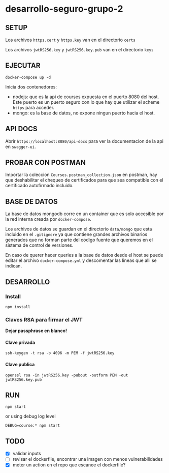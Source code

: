 # desarrollo-seguro-grupo-2

## SETUP

Los archivos `https.cert` y `https.key` van en el directorio `certs`

Los archivos `jwtRS256.key` y `jwtRS256.key.pub` van en el directorio `keys`

## EJECUTAR

```
docker-compose up -d
```

Inicia dos contenedores:

* nodejs: que es la api de courses expuesta en el puerto 8080 del host. Este puerto es un puerto seguro con lo que hay que utilizar el scheme `https` para acceder.
* mongo: es la base de datos, no expone ningun puerto hacia el host.

## API DOCS

Abrir `https://localhost:8080/api-docs` para ver la documentacion de la api en `swagger-ui`.

## PROBAR CON POSTMAN

Importar la coleccion `Courses.postman_collection.json` en postman, hay que deshabilitar el chequeo de certificados para que sea compatible con el certificado autofirmado incluido.

## BASE DE DATOS

La base de datos mongodb corre en un container que es solo accesible por la red interna creada por `docker-compose`.

Los archivos de datos se guardan en el directorio `data/mongo` que esta incluido en el `.gitignore` ya que contiene grandes archivos binarios generados que no forman parte del codigo fuente que queremos en el sistema de control de versiones.

En caso de querer hacer queries a la base de datos desde el host se puede editar el archivo `docker-compose.yml` y descomentar las lineas que alli se indican.

## DESARROLLO

### Install

```
npm install
```

### Claves RSA para firmar el JWT

**Dejar passphrase en blanco!**

#### Clave privada
```
ssh-keygen -t rsa -b 4096 -m PEM -f jwtRS256.key
```

#### Clave publica
```
openssl rsa -in jwtRS256.key -pubout -outform PEM -out jwtRS256.key.pub
```

## RUN

```
npm start
```

or using debug log level

```
DEBUG=course:* npm start
```

## TODO
- [x] validar inputs
- [ ] revisar el dockerfile, encontrar una imagen con menos vulnerabilidades
- [x] meter un action en el repo que escanee el dockerfile?
